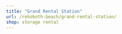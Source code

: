 ```yaml
---
title: "Grand Rental Station"
url: /rehoboth-beach/grand-rental-station/
shop: storage rental
---
```

